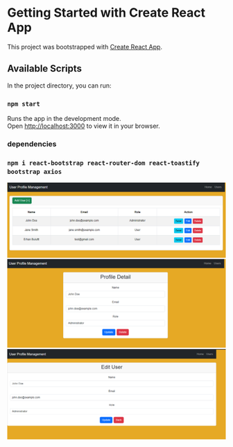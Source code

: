 # Getting Started with Create React App

This project was bootstrapped with [Create React App](https://github.com/facebook/create-react-app).

## Available Scripts

In the project directory, you can run:

### `npm start`

Runs the app in the development mode.\
Open [http://localhost:3000](http://localhost:3000) to view it in your browser.






### dependencies



### `npm i react-bootstrap react-router-dom react-toastify bootstrap axios` 

![profile](images/listprofile.png)
![detail](images/profiledetail.png)
![update](images/update.png)
